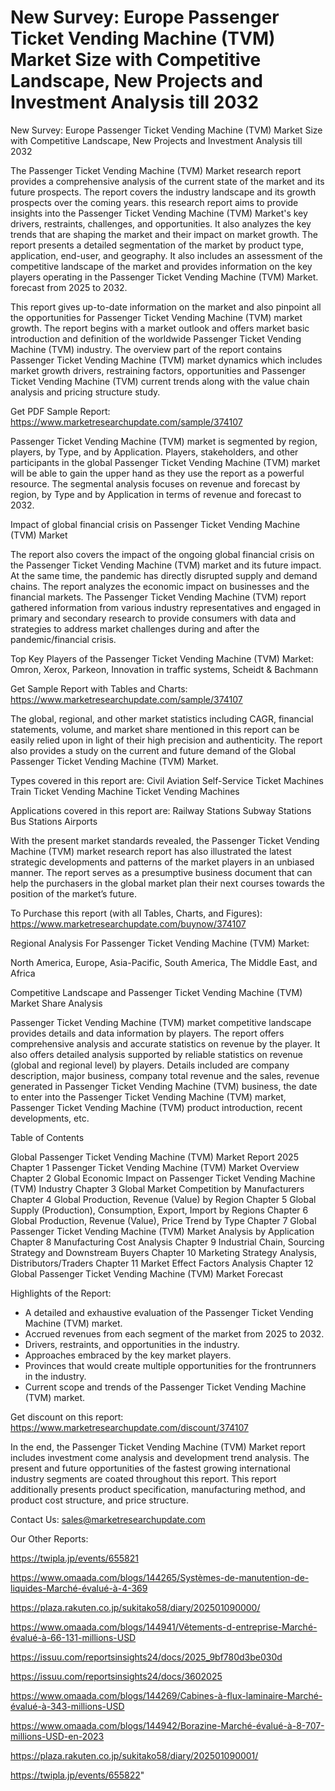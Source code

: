 # New Survey: Europe Passenger Ticket Vending Machine (TVM) Market Size with Competitive Landscape, New Projects and Investment Analysis till 2032
New Survey: Europe Passenger Ticket Vending Machine (TVM) Market Size with Competitive Landscape, New Projects and Investment Analysis till 2032

The Passenger Ticket Vending Machine (TVM) Market research report provides a comprehensive analysis of the current state of the market and its future prospects. The report covers the industry landscape and its growth prospects over the coming years. this research report aims to provide insights into the Passenger Ticket Vending Machine (TVM) Market's key drivers, restraints, challenges, and opportunities. It also analyzes the key trends that are shaping the market and their impact on market growth. The report presents a detailed segmentation of the market by product type, application, end-user, and geography. It also includes an assessment of the competitive landscape of the market and provides information on the key players operating in the Passenger Ticket Vending Machine (TVM) Market. forecast from 2025 to 2032.

This report gives up-to-date information on the market and also pinpoint all the opportunities for Passenger Ticket Vending Machine (TVM) market growth. The report begins with a market outlook and offers market basic introduction and definition of the worldwide Passenger Ticket Vending Machine (TVM) industry. The overview part of the report contains Passenger Ticket Vending Machine (TVM) market dynamics which includes market growth drivers, restraining factors, opportunities and Passenger Ticket Vending Machine (TVM) current trends along with the value chain analysis and pricing structure study.

Get PDF Sample Report: https://www.marketresearchupdate.com/sample/374107

Passenger Ticket Vending Machine (TVM) market is segmented by region, players, by Type, and by Application. Players, stakeholders, and other participants in the global Passenger Ticket Vending Machine (TVM) market will be able to gain the upper hand as they use the report as a powerful resource. The segmental analysis focuses on revenue and forecast by region, by Type and by Application in terms of revenue and forecast to 2032.

Impact of global financial crisis on Passenger Ticket Vending Machine (TVM) Market

The report also covers the impact of the ongoing global financial crisis on the Passenger Ticket Vending Machine (TVM) market and its future impact. At the same time, the pandemic has directly disrupted supply and demand chains. The report analyzes the economic impact on businesses and the financial markets. The Passenger Ticket Vending Machine (TVM) report gathered information from various industry representatives and engaged in primary and secondary research to provide consumers with data and strategies to address market challenges during and after the pandemic/financial crisis.

Top Key Players of the Passenger Ticket Vending Machine (TVM) Market:
Omron, Xerox, Parkeon, Innovation in traffic systems, Scheidt & Bachmann


Get Sample Report with Tables and Charts: https://www.marketresearchupdate.com/sample/374107

The global, regional, and other market statistics including CAGR, financial statements, volume, and market share mentioned in this report can be easily relied upon in light of their high precision and authenticity. The report also provides a study on the current and future demand of the Global Passenger Ticket Vending Machine (TVM) Market.

Types covered in this report are:
Civil Aviation Self-Service Ticket Machines
Train Ticket Vending Machine
Ticket Vending Machines


Applications covered in this report are:
Railway Stations
Subway Stations
Bus Stations
Airports


With the present market standards revealed, the Passenger Ticket Vending Machine (TVM) market research report has also illustrated the latest strategic developments and patterns of the market players in an unbiased manner. The report serves as a presumptive business document that can help the purchasers in the global market plan their next courses towards the position of the market’s future.

To Purchase this report (with all Tables, Charts, and Figures): https://www.marketresearchupdate.com/buynow/374107

Regional Analysis For Passenger Ticket Vending Machine (TVM) Market:

North America, Europe, Asia-Pacific, South America, The Middle East, and Africa

Competitive Landscape and Passenger Ticket Vending Machine (TVM) Market Share Analysis

Passenger Ticket Vending Machine (TVM) market competitive landscape provides details and data information by players. The report offers comprehensive analysis and accurate statistics on revenue by the player. It also offers detailed analysis supported by reliable statistics on revenue (global and regional level) by players. Details included are company description, major business, company total revenue and the sales, revenue generated in Passenger Ticket Vending Machine (TVM) business, the date to enter into the Passenger Ticket Vending Machine (TVM) market, Passenger Ticket Vending Machine (TVM) product introduction, recent developments, etc.

Table of Contents

Global Passenger Ticket Vending Machine (TVM) Market Report 2025
Chapter 1 Passenger Ticket Vending Machine (TVM) Market Overview
Chapter 2 Global Economic Impact on Passenger Ticket Vending Machine (TVM) Industry
Chapter 3 Global Market Competition by Manufacturers
Chapter 4 Global Production, Revenue (Value) by Region
Chapter 5 Global Supply (Production), Consumption, Export, Import by Regions
Chapter 6 Global Production, Revenue (Value), Price Trend by Type
Chapter 7 Global Passenger Ticket Vending Machine (TVM) Market Analysis by Application
Chapter 8 Manufacturing Cost Analysis
Chapter 9 Industrial Chain, Sourcing Strategy and Downstream Buyers
Chapter 10 Marketing Strategy Analysis, Distributors/Traders
Chapter 11 Market Effect Factors Analysis
Chapter 12 Global Passenger Ticket Vending Machine (TVM) Market Forecast

Highlights of the Report:

- A detailed and exhaustive evaluation of the Passenger Ticket Vending Machine (TVM) market.
- Accrued revenues from each segment of the market from 2025 to 2032.
- Drivers, restraints, and opportunities in the industry.
- Approaches embraced by the key market players.
- Provinces that would create multiple opportunities for the frontrunners in the industry.
- Current scope and trends of the Passenger Ticket Vending Machine (TVM) market.

Get discount on this report: https://www.marketresearchupdate.com/discount/374107

In the end, the Passenger Ticket Vending Machine (TVM) Market report includes investment come analysis and development trend analysis. The present and future opportunities of the fastest growing international industry segments are coated throughout this report. This report additionally presents product specification, manufacturing method, and product cost structure, and price structure.

Contact Us:
sales@marketresearchupdate.com

Our Other Reports:

https://twipla.jp/events/655821

https://www.omaada.com/blogs/144265/Systèmes-de-manutention-de-liquides-Marché-évalué-à-4-369

https://plaza.rakuten.co.jp/sukitako58/diary/202501090000/

https://www.omaada.com/blogs/144941/Vêtements-d-entreprise-Marché-évalué-à-66-131-millions-USD

https://issuu.com/reportsinsights24/docs/2025_9bf780d3be030d

https://issuu.com/reportsinsights24/docs/3602025

https://www.omaada.com/blogs/144269/Cabines-à-flux-laminaire-Marché-évalué-à-343-millions-USD

https://www.omaada.com/blogs/144942/Borazine-Marché-évalué-à-8-707-millions-USD-en-2023

https://plaza.rakuten.co.jp/sukitako58/diary/202501090001/

https://twipla.jp/events/655822"
